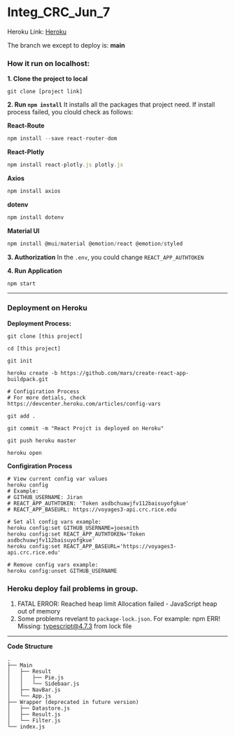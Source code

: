 # Integ_CRC_Jun_7
Heroku Link: [Heroku](https://pure-falls-53650.herokuapp.com/)

The branch we except to deploy is: **main**

### How it run on localhost:
**1. Clone the project to local**

```
git clone [project link]
```

**2. Run `npm install`** 
It installs all the packages that project need. If install process failed, you clould check as follows:

**React-Route**
```javaScript
npm install --save react-router-dom
```

**React-Plotly**
```javaScript
npm install react-plotly.js plotly.js
```

**Axios**
```javaScript
npm install axios
```

**dotenv**
```javaScript
npm install dotenv
```

**Material UI**
```javaScript
npm install @mui/material @emotion/react @emotion/styled
```

**3. Authorization**
In the `.env`, you could change `REACT_APP_AUTHTOKEN` 

**4. Run Application**
```javaScript
npm start
```



------
### Deployment on Heroku
**Deployment Process:**
```shell
git clone [this project]
```
```shell
cd [this project]
```
```shell
git init 
```
```shell
heroku create -b https://github.com/mars/create-react-app-buildpack.git
```

```shell
# Configiration Process
# For more detials, check https://devcenter.heroku.com/articles/config-vars

git add .
```

```
git commit -m "React Projct is deployed on Heroku"
```
```
git push heroku master
```
```
heroku open
```

**Configiration Process**
```shell
# View current config var values
heroku config
# Example:
# GITHUB_USERNAME: Jiran
# REACT_APP_AUTHTOKEN: 'Token asdbchuawjfv112baisuyofgkue'    
# REACT_APP_BASEURL: https://voyages3-api.crc.rice.edu
```

```shell
# Set all config vars example:
heroku config:set GITHUB_USERNAME=joesmith
heroku config:set REACT_APP_AUTHTOKEN='Token asdbchuawjfv112baisuyofgkue'   
heroku config:set REACT_APP_BASEURL='https://voyages3-api.crc.rice.edu'
```
```shell
# Remove config vars example:
heroku config:unset GITHUB_USERNAME
```


### Heroku deploy fail problems in group.
1. FATAL ERROR: Reached heap limit Allocation failed - JavaScript heap out of memory
2. Some problems revelant to `package-lock.json`. For example: npm ERR! Missing: typescript@4.7.3 from lock file

--------
**Code Structure**
```
.
├── Main
│   ├── Result
│   │   ├── Pie.js
│   │   └── Sidebaar.js
│   ├── NavBar.js
│   └── App.js
├── Wrapper (deprecated in future version)
│   ├── Datastore.js
│   ├── Result.js
│   └── Filter.js
└── index.js
```

